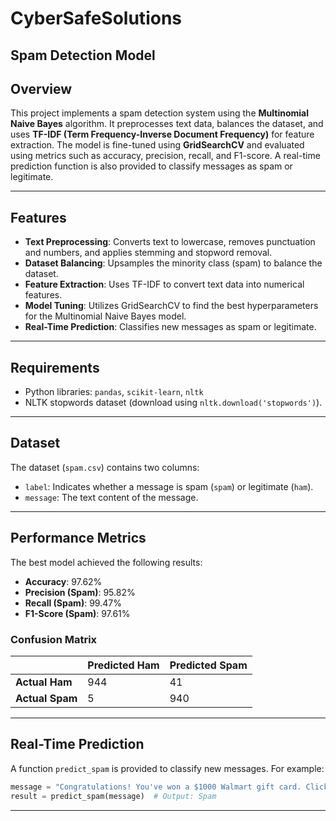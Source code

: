 # CyberSafeSolutions
## Spam Detection Model

## Overview

This project implements a spam detection system using the **Multinomial Naive Bayes** algorithm. It preprocesses text data, balances the dataset, and uses **TF-IDF (Term Frequency-Inverse Document Frequency)** for feature extraction. The model is fine-tuned using **GridSearchCV** and evaluated using metrics such as accuracy, precision, recall, and F1-score. A real-time prediction function is also provided to classify messages as spam or legitimate.

---

## Features

- **Text Preprocessing**: Converts text to lowercase, removes punctuation and numbers, and applies stemming and stopword removal.
- **Dataset Balancing**: Upsamples the minority class (spam) to balance the dataset.
- **Feature Extraction**: Uses TF-IDF to convert text data into numerical features.
- **Model Tuning**: Utilizes GridSearchCV to find the best hyperparameters for the Multinomial Naive Bayes model.
- **Real-Time Prediction**: Classifies new messages as spam or legitimate.

---

## Requirements

- Python libraries: `pandas`, `scikit-learn`, `nltk`
- NLTK stopwords dataset (download using `nltk.download('stopwords')`).

---

## Dataset

The dataset (`spam.csv`) contains two columns:
- `label`: Indicates whether a message is spam (`spam`) or legitimate (`ham`).
- `message`: The text content of the message.

---

## Performance Metrics

The best model achieved the following results:
- **Accuracy**: 97.62%
- **Precision (Spam)**: 95.82%
- **Recall (Spam)**: 99.47%
- **F1-Score (Spam)**: 97.61%

### Confusion Matrix

|                | Predicted Ham | Predicted Spam |
|----------------|---------------|----------------|
| **Actual Ham** | 944           | 41             |
| **Actual Spam**| 5             | 940            |

---

## Real-Time Prediction

A function `predict_spam` is provided to classify new messages. For example:

```python
message = "Congratulations! You've won a $1000 Walmart gift card. Click here to claim now."
result = predict_spam(message)  # Output: Spam
```

---

